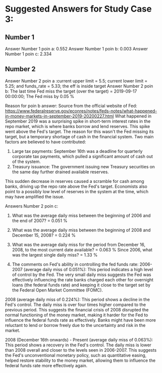 # Suggested Answers for Study Case 3:

## Number 1
Answer Number 1 poin a: 0.552
Answer Number 1 poin b: 0.003
Answer Number 1 poin c: 2.334

## Number 2
Answer Number 2 poin a :current upper limit = 5.5; current lower limit = 5.25; and funds_rate = 5.33; the eff is inside target
Answer Number 2 poin b: The last time Fed miss the target (over the target) = 2019-09-17 00:00:00; The Fed miss by 0.05 %

Reason for poin b answer:
Source from the official website of Fed: https://www.federalreserve.gov/econres/notes/feds-notes/what-happened-in-money-markets-in-september-2019-20200227.html
What happened in September 2019 was a surprising spike in short-term interest rates in the repo market, which is where banks borrow and lend reserves. This spike went above the Fed's target. The reason for this wasn't the Fed missing its target, but a temporary shortage of cash in the financial system. Two main factors are believed to have contributed:

1. Large tax payments: September 16th was a deadline for quarterly corporate tax payments, which pulled a significant amount of cash out of the system.
2. Treasury issuance: The government issuing new Treasury securities on the same day further drained available reserves.

This sudden decrease in reserves caused a scramble for cash among banks, driving up the repo rate above the Fed's target. Economists also point to a possibly low level of reserves in the system at the time, which may have amplified the issue.

Answers Number 2 poin c:
1. What was the average daily miss between the beginning of 2006 and the end of 2007? = 0.051 %
2. What was the average daily miss between the beginning of 2008 and December 15, 2008? = 0.224 %
3. What was the average daily miss for the period from December 16, 2008, to the most current date available? = 0.063 % Since 2006, what was the largest single daily miss? = 1.33 %

4. The comments on Fed's ability in controlling the fed funds rate:
2006-2007 (average daily miss of 0.051%): This period indicates a high level of control by the Fed. The very small daily miss suggests the Fed was effectively influencing the rate banks charged each other for overnight loans (the federal funds rate) and keeping it close to the target set by the Federal Open Market Committee (FOMC).

2008 (average daily miss of 0.224%): This period shows a decline in the Fed's control. The daily miss is over four times higher compared to the previous period. This suggests the financial crisis of 2008 disrupted the normal functioning of the money market, making it harder for the Fed to influence the federal funds rate as effectively. Banks might have been more reluctant to lend or borrow freely due to the uncertainty and risk in the market.

2008 (December 16th onwards) - Present (average daily miss of 0.063%): This period shows a recovery in the Fed's control. The daily miss is lower than 2008 overall and closer to the levels seen in 2006-2007. This suggests the Fed's unconventional monetary policy, such as quantitative easing, helped restore stability to the money market, allowing them to influence the federal funds rate more effectively again.
